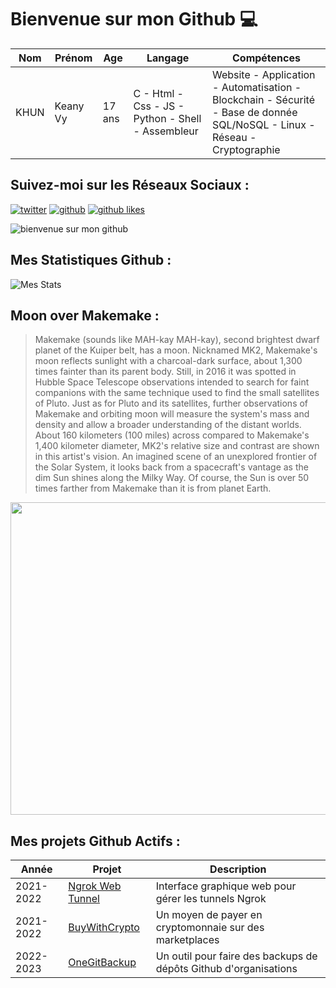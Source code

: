 # Bienvenue sur mon Github 💻
| Nom | Prénom | Age | Langage | Compétences |
|---  |---     |---  |---      |---
| KHUN | Keany Vy | 17 ans | C - Html - Css - JS - Python - Shell - Assembleur | Website - Application - Automatisation - Blockchain - Sécurité - Base de donnée SQL/NoSQL - Linux - Réseau - Cryptographie |

## Suivez-moi sur les Réseaux Sociaux :
[![twitter](https://img.shields.io/twitter/follow/thisiskeanyvy?style=social)](https://twitter.com/thisiskeanyvy)
[![github](https://img.shields.io/github/followers/thisiskeanyvy?style=social)](https://github.com/thisiskeanyvy?tab=followers)
[![github likes](https://img.shields.io/github/stars/thisiskeanyvy?style=social)](https://github.com/thisiskeanyvy)

![bienvenue sur mon github](https://thisiskeanyvy-hosting.pages.dev/banner.gif)

## Mes Statistiques Github :
![Mes Stats](https://github-readme-stats.vercel.app/api?username=thisiskeanyvy&show_icons=true&theme=radical)

## Moon over Makemake :

> Makemake (sounds like MAH-kay MAH-kay), second brightest dwarf planet of the Kuiper belt, has a moon. Nicknamed MK2, Makemake's moon reflects sunlight with a charcoal-dark surface, about 1,300 times fainter than its parent body. Still, in 2016 it was spotted in Hubble Space Telescope observations intended to search for faint companions with the same technique used to find the small satellites of Pluto. Just as for Pluto and its satellites, further observations of Makemake and orbiting moon will measure the system's mass and density and allow a broader understanding of the distant worlds. About 160 kilometers (100 miles) across compared to Makemake's 1,400 kilometer diameter, MK2's relative size and contrast are shown in this artist's vision. An imagined scene of an unexplored frontier of the Solar System, it looks back from a spacecraft's vantage as the dim Sun shines along the Milky Way. Of course, the Sun is over 50 times farther from Makemake than it is from planet Earth.

<img src='https://apod.nasa.gov/apod/image/2212/Makemakemoon100mile.jpg' width="800" height="500"/>

## Mes projets Github Actifs :
| Année | Projet | Description |
|---   |---     |---          |
| 2021-2022 | [Ngrok Web Tunnel](https://github.com/thisiskeanyvy/ngrok-web-manager) | Interface graphique web pour gérer les tunnels Ngrok |
| 2021-2022 | [BuyWithCrypto](https://github.com/BuyWithCrypto) | Un moyen de payer en cryptomonnaie sur des marketplaces |
| 2022-2023 | [OneGitBackup](https://github.com/BuyWithCrypto/OneGitBackup) | Un outil pour faire des backups de dépôts Github d'organisations |